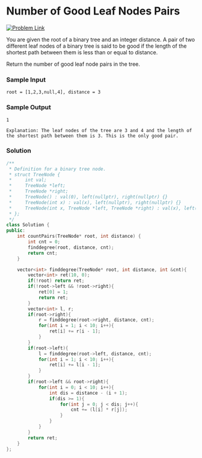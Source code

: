 # Number of Good Leaf Nodes Pairs

[![Problem Link](https://img.shields.io/badge/-LeetCode-FFA116?style=for-the-badge&logo=LeetCode&logoColor=black)](https://leetcode.com/problems/number-of-good-leaf-nodes-pairs/description/)

You are given the root of a binary tree and an integer distance. A pair of two different leaf nodes of 
a binary tree is said to be good if the length of the shortest path between them is less than or equal to distance.

Return the number of good leaf node pairs in the tree.

### Sample Input
```
root = [1,2,3,null,4], distance = 3
```

### Sample Output
```
1

Explanation: The leaf nodes of the tree are 3 and 4 and the length of the shortest path between them is 3. This is the only good pair.
```

### Solution
```cpp
/**
 * Definition for a binary tree node.
 * struct TreeNode {
 *     int val;
 *     TreeNode *left;
 *     TreeNode *right;
 *     TreeNode() : val(0), left(nullptr), right(nullptr) {}
 *     TreeNode(int x) : val(x), left(nullptr), right(nullptr) {}
 *     TreeNode(int x, TreeNode *left, TreeNode *right) : val(x), left(left), right(right) {}
 * };
 */
class Solution {
public:
    int countPairs(TreeNode* root, int distance) {
        int cnt = 0;
        finddegree(root, distance, cnt);
        return cnt;
    }

    vector<int> finddegree(TreeNode* root, int distance, int &cnt){
        vector<int> ret(10, 0);
        if(!root) return ret;
        if(!root->left && !root->right){
            ret[0] = 1;
            return ret;
        }
        vector<int> l, r;
        if(root->right){
            r = finddegree(root->right, distance, cnt);
            for(int i = 1; i < 10; i++){
                ret[i] += r[i - 1];
            }
        }
        if(root->left){
            l = finddegree(root->left, distance, cnt);
            for(int i = 1; i < 10; i++){
                ret[i] += l[i - 1];
            }
        }        
        if(root->left && root->right){
            for(int i = 0; i < 10; i++){
                int dis = distance - (i + 1);
                if(dis >= 1){
                    for(int j = 0; j < dis; j++){
                        cnt += (l[i] * r[j]);
                    }
                }
            }
        }
        return ret;
    }
};
```
